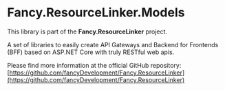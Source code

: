 # Fancy.ResourceLinker.Models

This library is part of the **Fancy.ResourceLinker** project.

A set of libraries to easily create API Gateways and Backend for Frontends (BFF) based on ASP.NET Core with truly RESTful web apis.

Please find more information at the official GitHub repository: [https://github.com/fancyDevelopment/Fancy.ResourceLinker](https://github.com/fancyDevelopment/Fancy.ResourceLinker)


